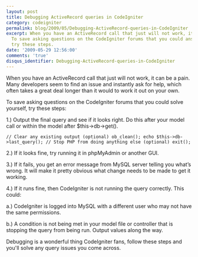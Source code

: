 ```yaml
---
layout: post
title: Debugging ActiveRecord queries in CodeIgniter
category: codeigniter
permalink: blog/2009/05/Debugging-ActiveRecord-queries-in-CodeIgniter
excerpt: When you have an ActiveRecord call that just will not work, it can be a pain.
  To save asking questions on the CodeIgniter forums that you could answer yourself,
  try these steps.
date: '2009-05-29 12:56:00'
comments: 'true'
disqus_identifier: Debugging-ActiveRecord-queries-in-CodeIgniter
---
```


When you have an ActiveRecord call that just will not work, it can be a pain. Many developers seem to find an issue and instantly ask for help, which often takes a great deal longer than it would to work it out on your own.

To save asking questions on the CodeIgniter forums that you could solve yourself, try these steps:

1.) Output the final query and see if it looks right. Do this after your model call or within the model after $this->db->get().

` // Clear any existing output (optional) ob_clean(); echo $this->db->last_query(); // Stop PHP from doing anything else (optional) exit(); `

2.) If it looks fine, try running it in phpMyAdmin or another GUI.

3.) If it fails, you get an error message from MySQL server telling you what’s wrong. It will make it pretty obvious what change needs to be made to get it working.

4.) If it runs fine, then CodeIgniter is not running the query correctly. This could:

a.) CodeIgniter is logged into MySQL with a different user who may not have the same permissions.

b.) A condition is not being met in your model file or controller that is stopping the query from being run. Output values along the way.

Debugging is a wonderful thing CodeIgniter fans, follow these steps and you'll solve any query issues you come across.


